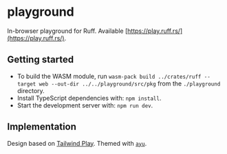 # playground

In-browser playground for Ruff. Available [https://play.ruff.rs/](https://play.ruff.rs/).

## Getting started

* To build the WASM module, run `wasm-pack build ../crates/ruff --target web --out-dir ../../playground/src/pkg`
  from the `./playground` directory.
* Install TypeScript dependencies with: `npm install`.
* Start the development server with: `npm run dev`.

## Implementation

Design based on [Tailwind Play](https://play.tailwindcss.com/). Themed with [`ayu`](https://github.com/dempfi/ayu).
